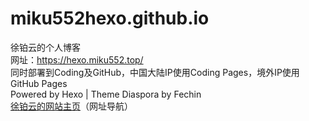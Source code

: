 # miku552hexo.github.io	
徐铂云的个人博客	
网址：https://hexo.miku552.top/	
同时部署到Coding及GitHub，中国大陆IP使用Coding Pages，境外IP使用GitHub Pages	
Powered by Hexo | Theme Diaspora by Fechin	
[徐铂云的网站主页](https://miku552.top/)（网址导航）	
